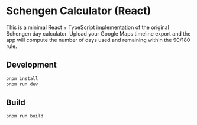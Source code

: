 # Schengen Calculator (React)

This is a minimal React + TypeScript implementation of the original Schengen day calculator. Upload your Google Maps timeline export and the app will compute the number of days used and remaining within the 90/180 rule.

## Development

```bash
pnpm install
pnpm run dev
```

## Build

```bash
pnpm run build
```
